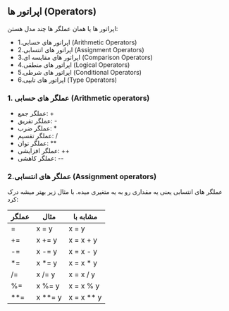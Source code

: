## اپراتور ها (Operators)
اپراتور ها یا همان عملگر ها چند مدل هستن:
  - 1.اپراتور های حسابی (Arithmetic Operators)
  - 2.اپراتور های انتسابی (Assignment Operators)
  - 3.اپراتور های مقایسه ای (Comparison Operators)
  - 4.اپراتور های منطقی (Logical Operators)
  - 5.اپراتور های شرطی (Conditional Operators)
  - 6.اپراتور های تایپی (Type Operators)


### 1. عملگر های حسابی (Arithmetic operators)
  - عملگر جمع: +
  - عملگر تفریق: -
  - عملگر ضرب: *
  - عملگر تقسیم: /
  - عملگر توان: **
  - عملگر افزایشی: ++
  - عملگر کاهشی: --


### 2.عملگر های انتسابی (Assignment operators)
عملگر های انتسابی یعنی یه مقداری رو به یه متغیری میده. با مثال زیر بهتر میشه درک کرد:

| عملگر | مثال | مشابه با |
|---|---|---|
|=|	x = y|	x = y|
|+=|	x += y|	x = x + y|
|-=|	x -= y|	x = x - y|
|*=|	x *= y|	x = x * y|
|/=|	x /= y|	x = x / y|
|%=|	x %= y|	x = x % y|
|**=|	x **= y|	x = x ** y|
